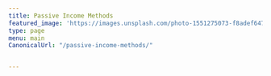 ```yaml
---
title: Passive Income Methods
featured_image: 'https://images.unsplash.com/photo-1551275073-f8adef647c1d?ixlib=rb-1.2.1&ixid=eyJhcHBfaWQiOjEyMDd9&auto=format&fit=crop&w=1347&q=80'
type: page
menu: main
CanonicalUrl: "/passive-income-methods/"


---
```

